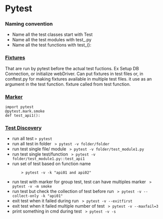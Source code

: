 # Pytest

### Naming convention
- Name all the test classes start with Test 
- Name all the test modules with test_.py 
- Name all the test functions with test_():
### [Fixtures](#fixtures)
That are run by pytest before the actual test fuctions. Ex Setup DB Connection, or initialize webDriver. Can put fixtures in test files or, in conftest.py for making fixtures available in multiple test files. it use as an argument in the test function. fixture called from test function.

### [Marker](#marker)
```
import pytest
@pytest.mark.smoke
def test_api1():
```
### [Test Discovery](#Test)
- run all test
  ``` > pytest ```
- run all test in folder
  ``` > pytest -v folder/folder```
- run test single file/ module
  ``` > pytest -v folder/test_module1.py```
- run test single test/function
  ``` > pytest -v folder/test_module1.py::test_api1```
- run set of test based on function name
  ``` > pytest -v -k api01
      > pytest -v -k "api01 and api02"
  ```
- run test with marker for group test, test can have multiples marker
  ``` > pytest -v -m smoke```
- run test but check the collection of test before run
  ``` > pytest -v --collect-only -k "api01"```
- exit test when it failed during run
  ``` > pytest -v --exitfirst```
- exit test when it failed multiple number of test
  ``` > pytest -v --maxfail=3```
- print something in cmd during test
  ``` > pytest -v -s```
